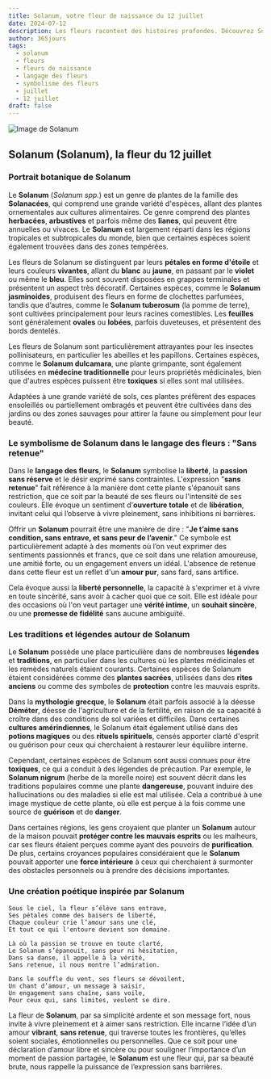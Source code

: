 ```yaml
---
title: Solanum, votre fleur de naissance du 12 juillet
date: 2024-07-12
description: Les fleurs racontent des histoires profondes. Découvrez Solanum, votre fleur de naissance du 12 juillet, ses symboles et récits fascinants. Plongez dans sa signification et son langage unique dans l'art floral.
author: 365jours
tags:
  - solanum
  - fleurs
  - fleurs de naissance
  - langage des fleurs
  - symbolisme des fleurs
  - juillet
  - 12 juillet
draft: false
---
```


![Image de Solanum](https://cdn.pixabay.com/photo/2018/10/06/08/10/african-spiny-solanum-3727450_1280.jpg#center)


## Solanum (Solanum), la fleur du 12 juillet

### Portrait botanique de Solanum

Le **Solanum** (_Solanum spp._) est un genre de plantes de la famille des **Solanacées**, qui comprend une grande variété d'espèces, allant des plantes ornementales aux cultures alimentaires. Ce genre comprend des plantes **herbacées**, **arbustives** et parfois même des **lianes**, qui peuvent être annuelles ou vivaces. Le **Solanum** est largement réparti dans les régions tropicales et subtropicales du monde, bien que certaines espèces soient également trouvées dans des zones tempérées.

Les fleurs de Solanum se distinguent par leurs **pétales en forme d'étoile** et leurs couleurs **vivantes**, allant du **blanc** au **jaune**, en passant par le **violet** ou même le **bleu**. Elles sont souvent disposées en grappes terminales et présentent un aspect très décoratif. Certaines espèces, comme le **Solanum jasminoides**, produisent des fleurs en forme de clochettes parfumées, tandis que d’autres, comme le **Solanum tuberosum** (la pomme de terre), sont cultivées principalement pour leurs racines comestibles. Les **feuilles** sont généralement **ovales** ou **lobées**, parfois duveteuses, et présentent des bords dentelés.

Les fleurs de Solanum sont particulièrement attrayantes pour les insectes pollinisateurs, en particulier les abeilles et les papillons. Certaines espèces, comme le **Solanum dulcamara**, une plante grimpante, sont également utilisées en **médecine traditionnelle** pour leurs propriétés médicinales, bien que d'autres espèces puissent être **toxiques** si elles sont mal utilisées.

Adaptées à une grande variété de sols, ces plantes préfèrent des espaces ensoleillés ou partiellement ombragés et peuvent être cultivées dans des jardins ou des zones sauvages pour attirer la faune ou simplement pour leur beauté.

### Le symbolisme de Solanum dans le langage des fleurs : "Sans retenue"

Dans le **langage des fleurs**, le **Solanum** symbolise la **liberté**, la **passion sans réserve** et le désir exprimé sans contraintes. L'expression "**sans retenue**" fait référence à la manière dont cette plante s'épanouit sans restriction, que ce soit par la beauté de ses fleurs ou l'intensité de ses couleurs. Elle évoque un sentiment d'**ouverture totale** et de **libération**, invitant celui qui l’observe à vivre pleinement, sans inhibitions ni barrières.

Offrir un **Solanum** pourrait être une manière de dire : "**Je t’aime sans condition, sans entrave, et sans peur de l’avenir**." Ce symbole est particulièrement adapté à des moments où l’on veut exprimer des sentiments passionnés et francs, que ce soit dans une relation amoureuse, une amitié forte, ou un engagement envers un idéal. L'absence de retenue dans cette fleur est un reflet d'un **amour pur**, sans fard, sans artifice.

Cela évoque aussi la **liberté personnelle**, la capacité à s'exprimer et à vivre en toute sincérité, sans avoir à cacher quoi que ce soit. Elle est idéale pour des occasions où l'on veut partager une **vérité intime**, un **souhait sincère**, ou une **promesse de fidélité** sans aucune ambiguïté.

### Les traditions et légendes autour de Solanum

Le **Solanum** possède une place particulière dans de nombreuses **légendes** et **traditions**, en particulier dans les cultures où les plantes médicinales et les remèdes naturels étaient courants. Certaines espèces de Solanum étaient considérées comme des **plantes sacrées**, utilisées dans des **rites anciens** ou comme des symboles de **protection** contre les mauvais esprits.

Dans la **mythologie grecque**, le **Solanum** était parfois associé à la déesse **Déméter**, déesse de l'agriculture et de la fertilité, en raison de sa capacité à croître dans des conditions de sol variées et difficiles. Dans certaines **cultures amérindiennes**, le Solanum était également utilisé dans des **potions magiques** ou des **rituels spirituels**, censés apporter clarté d'esprit ou guérison pour ceux qui cherchaient à restaurer leur équilibre interne.

Cependant, certaines espèces de Solanum sont aussi connues pour être **toxiques**, ce qui a conduit à des légendes de précaution. Par exemple, le **Solanum nigrum** (herbe de la morelle noire) est souvent décrit dans les traditions populaires comme une plante **dangereuse**, pouvant induire des hallucinations ou des maladies si elle est mal utilisée. Cela a contribué à une image mystique de cette plante, où elle est perçue à la fois comme une source de **guérison** et de **danger**.

Dans certaines régions, les gens croyaient que planter un **Solanum** autour de la maison pouvait **protéger contre les mauvais esprits** ou les malheurs, car ses fleurs étaient perçues comme ayant des pouvoirs de **purification**. De plus, certains croyances populaires considéraient que le **Solanum** pouvait apporter une **force intérieure** à ceux qui cherchaient à surmonter des obstacles personnels ou à prendre des décisions importantes.

### Une création poétique inspirée par Solanum

```
Sous le ciel, la fleur s’élève sans entrave,
Ses pétales comme des baisers de liberté,
Chaque couleur crie l’amour sans une clé,
Et tout ce qui l'entoure devient son domaine.

Là où la passion se trouve en toute clarté,
Le Solanum s’épanouit, sans peur ni hésitation,
Dans sa danse, il appelle à la vérité,
Sans retenue, il nous montre l’admiration.

Dans le souffle du vent, ses fleurs se dévoilent,
Un chant d’amour, un message à saisir,
Un engagement sans chaîne, sans voile,
Pour ceux qui, sans limites, veulent se dire.
```

La fleur de **Solanum**, par sa simplicité ardente et son message fort, nous invite à vivre pleinement et à aimer sans restriction. Elle incarne l’idée d’un amour **vibrant**, **sans retenue**, qui traverse toutes les frontières, qu’elles soient sociales, émotionnelles ou personnelles. Que ce soit pour une déclaration d’amour libre et sincère ou pour souligner l’importance d’un moment de passion partagée, le **Solanum** est une fleur qui, par sa beauté brute, nous rappelle la puissance de l’expression sans barrières.


